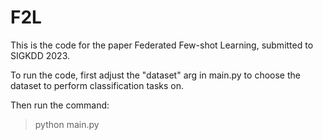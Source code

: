 # F2L

This is the code for the paper Federated Few-shot Learning, submitted to SIGKDD 2023. 

To run the code, first adjust the "dataset" arg in main.py to choose the dataset to perform classification tasks on.

Then run the command:

> python main.py

